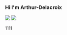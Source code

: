 ### Hi I'm Arthur-Delacroix

<img src="https://github-readme-stats.anuraghazra1.vercel.app/api?username=Arthur-Delacroix&theme=vue" />

<img src="https://github-readme-stats.vercel.app/api/top-langs/?username=Arthur-Delacroix&layout=compact&theme=vue&card_width=445" />



1111




<!--
**Arthur-Delacroix/Arthur-Delacroix** is a ✨ _special_ ✨ repository because its `README.md` (this file) appears on your GitHub profile.

Here are some ideas to get you started:

- 🔭 I’m currently working on ...
- 🌱 I’m currently learning ...
- 👯 I’m looking to collaborate on ...
- 🤔 I’m looking for help with ...
- 💬 Ask me about ...
- 📫 How to reach me: ...
- 😄 Pronouns: ...
- ⚡ Fun fact: ...
-->
